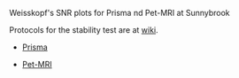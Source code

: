 Weisskopf's SNR plots for Prisma nd Pet-MRI at Sunnybrook

Protocols for the stability test are at [wiki](https://github.com/Lin-Brain-Lab/The-stability-of-the-Siemens-3T-Prisma-and-petMRI/wiki).

- [Prisma](https://raw.githack.com/Lin-Brain-Lab/The-stability-of-the-Siemens-3T-Prisma-and-petMRI/main/1_index1.html)

- [Pet-MRI](https://raw.githack.com/Lin-Brain-Lab/The-stability-of-the-Siemens-3T-Prisma-and-petMRI/main/2_index2.html)

